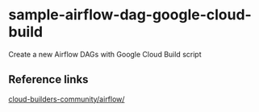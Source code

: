 # sample-airflow-dag-google-cloud-build
 Create a new Airflow DAGs with Google Cloud Build script

## Reference links
[cloud-builders-community/airflow/](https://github.com/GoogleCloudPlatform/cloud-builders-community/tree/master/airflow)
